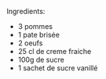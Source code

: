 Ingredients:
* 3 pommes
* 1 pate brisée
* 2 oeufs
* 25 cl de creme fraiche
* 100g de sucre
* 1 sachet de sucre vanillé
